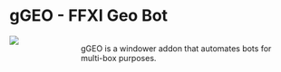 # gGEO - FFXI Geo Bot
<div style="overflow:hidden;display:block;">
	<div style="float:left;width:25%;">
		<img src="https://i.imgur.com/jWqFHQ9.png"></img>
	</div>
	<div style="float:right;width:75%;">
		<p>gGEO is a windower addon that automates bots for multi-box purposes.</p>
	</div>
</div>